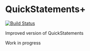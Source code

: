 QuickStatements+
============================

[![Build Status](https://travis-ci.org/Tpt/quickstatements.svg?branch=master)](https://travis-ci.org/Tpt/quickstatements)

Improved version of QuickStatements

Work in progress
